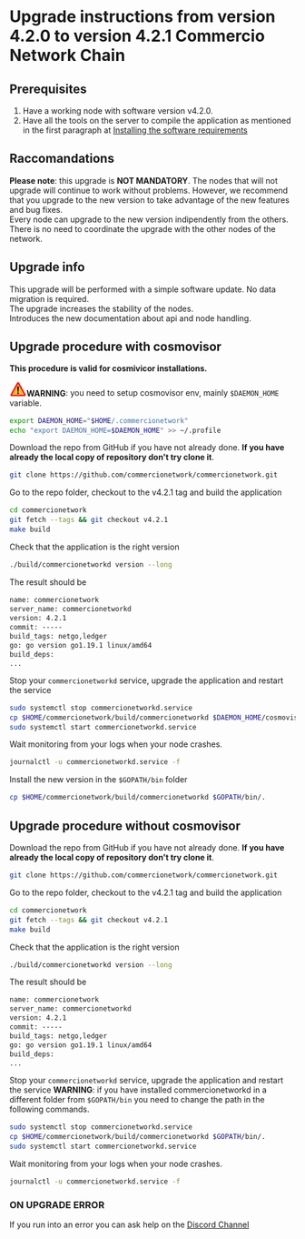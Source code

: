 # Upgrade instructions from version 4.2.0 to version 4.2.1 Commercio Network Chain

## Prerequisites


1. Have a working node with software version v4.2.0.
2. Have all the tools on the server to compile the application as mentioned in the first paragraph at [Installing the software requirements](https://docs.commercio.network/nodes/full-node-installation.html#_1-installing-the-software-requirements)


## Raccomandations

**Please note**: this upgrade is **NOT MANDATORY**. The nodes that will not upgrade will continue to work without problems. However, we recommend that you upgrade to the new version to take advantage of the new features and bug fixes.    
Every node can upgrade to the new version indipendently from the others. There is no need to coordinate the upgrade with the other nodes of the network.


## Upgrade info

This upgrade will be performed with a simple software update. No data migration is required.    
The upgrade increases the stability of the nodes.   
Introduces the new documentation about api and node handling.

## Upgrade procedure with cosmovisor

**This procedure is valid for cosmivicor installations.**

**<img src="../img/attetion.png" width="30">WARNING**: you need to setup cosmovisor env, mainly `$DAEMON_HOME` variable.  
```bash
export DAEMON_HOME="$HOME/.commercionetwork"
echo "export DAEMON_HOME=$DAEMON_HOME" >> ~/.profile
```



Download the repo from GitHub if you have not already done. **If you have already the local copy of repository don't try clone it**.

```bash
git clone https://github.com/commercionetwork/commercionetwork.git
```

Go to the repo folder, checkout to the v4.2.1 tag and build the application

```bash
cd commercionetwork
git fetch --tags && git checkout v4.2.1
make build
```

Check that the application is the right version

```bash
./build/commercionetworkd version --long
```

The result should be

```
name: commercionetwork
server_name: commercionetworkd
version: 4.2.1
commit: -----
build_tags: netgo,ledger
go: go version go1.19.1 linux/amd64
build_deps:
...
```


Stop your `commercionetworkd` service, upgrade the application and restart the service

```bash
sudo systemctl stop commercionetworkd.service
cp $HOME/commercionetwork/build/commercionetworkd $DAEMON_HOME/cosmovisor/current/bin/.
sudo systemctl start commercionetworkd.service
```


Wait monitoring from your logs when your node crashes.

```bash
journalctl -u commercionetworkd.service -f
```

Install the new version in the `$GOPATH/bin` folder

```bash
cp $HOME/commercionetwork/build/commercionetworkd $GOPATH/bin/.
```
## Upgrade procedure without cosmovisor


Download the repo from GitHub if you have not already done. **If you have already the local copy of repository don't try clone it**.

```bash
git clone https://github.com/commercionetwork/commercionetwork.git
```

Go to the repo folder, checkout to the v4.2.1 tag and build the application

```bash
cd commercionetwork
git fetch --tags && git checkout v4.2.1
make build
```

Check that the application is the right version

```bash
./build/commercionetworkd version --long
```

The result should be

```
name: commercionetwork
server_name: commercionetworkd
version: 4.2.1
commit: -----
build_tags: netgo,ledger
go: go version go1.19.1 linux/amd64
build_deps:
...
```


Stop your `commercionetworkd` service, upgrade the application and restart the service
**WARNING**: if you have installed commercionetworkd in a different folder from `$GOPATH/bin` you need to change the path in the following commands.

```bash
sudo systemctl stop commercionetworkd.service
cp $HOME/commercionetwork/build/commercionetworkd $GOPATH/bin/.
sudo systemctl start commercionetworkd.service
```


Wait monitoring from your logs when your node crashes.

```bash
journalctl -u commercionetworkd.service -f
```


### ON UPGRADE ERROR 

If you run into an error you can ask help on the [Discord Channel](https://discord.com/channels/973149882032468029/973163682030833685)



